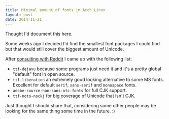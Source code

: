 ```yaml
---
title: Minimal amount of fonts in Arch Linux
layout: post
date: 2014-11-21
---
```


Thought I'd document this here.

Some weeks ago I decided I'd find the smallest font packages I could find but
that would still cover the biggest amount of Unicode.

After [consulting with Reddit][reddit] I came up with the following list:

[reddit]: https://www.reddit.com/r/archlinux/comments/2l2cr7/what_fonts_do_you_install_for_most_coverage_with/

- `ttf-dejavu` because some programs just need it and it's a pretty global
  "default" font in open source.
- `ttf-liberation` an extremely good looking alternative to some MS fonts.
  Excellent for default `serif`, `sans-serif` and `monospace` fonts.
- `adobe-source-han-sans-otc-fonts` for full CJK support.
- `ttf-noto-nockj` for big coverage of Unicode that isn't CJK.

Just thought I should share that, considering some other people may be looking
for the same thing some time in the future. :)
